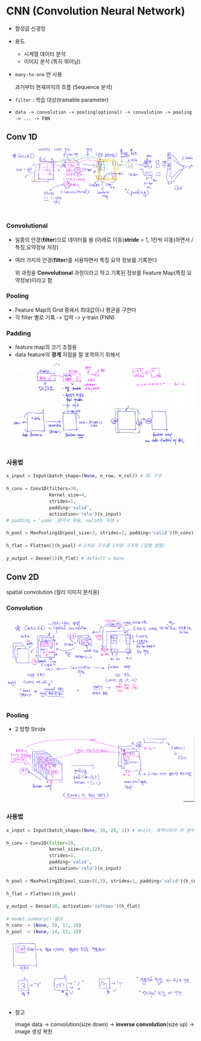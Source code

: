 # CNN (Convolution Neural Network)

- 합성곱 신경망

- 용도

  - 시계열 데이터 분석
  - 이미지 분석 (특히 뛰어남)

- `many-to-one` 만 사용

  과거부터 현재까지의 흐름 (Sequence 분석)

- `filter` : 학습 대상(trainable parameter)

- `data -> convolution -> pooling(optional) -> convolution -> pooling -> ... -> FNN`



## Conv 1D

![image-20220314093541673](CNN/image-20220314093541673.png)

### Convolutional

- 일종의 안경(**filter**)으로 데이터를 봄 (아래로 이동(**stride** = 1, 1칸씩 이동)하면서 / 특징,요약정보 저장)

- 여러 가지의 안경(**filter**)를 사용하면서 특징 요약 정보를 기록한다

  위 과정을 **Convolutional** 과정이라고 하고 기록된 정보를 Feature Map(특징 요약정보)이라고 함

### Pooling

- Feature Map의 Grid 중에서 최대값이나 평균을 구한다
- 각 filter 별로 기록 -> 입력 -> y-train (FNN)

### Padding

- feature map의 크기 조절용
- data feature의 **경계** 지점을 잘 포착하기 위해서

![image-20220314095026847](CNN/image-20220314095026847.png)



### 사용법

```python
x_input = Input(batch_shape=(None, n_row, n_col)) # 3D 구조

h_conv = Conv1D(filters=30,
                Kernel_size=4,
                strides=1,
                padding='valid',
                activation='relu')(x_input)
# padding = 'same' 알아서 적용, valid는 적용 x

h_pool = MaxPooling1D(pool_size=3, strides=1, padding='valid')(h_conv)

h_flat = Flatten()(h_pool) # 2차원 구조를 1차원 구조로 (일렬 정렬)

y_output = Dense(1)(h_flat) # default = None
```



## Conv 2D

spatial convolution (컬러 이미지 분석용)



### Convolution

![image-20220314133100669](CNN/image-20220314133100669.png)



### Pooling

- 2 방향 Stride

![image-20220314141232946](CNN/image-20220314141232946.png)



### 사용법

```python
x_input = Input(batch_shape=(None, 28, 28, 1)) # mnist, 흑백이미지 의 경우

h_conv = Conv2D(filter=10,
                kernel_size=(10,12),
                strides=1,
                padding='valid',
                activation='relu')(x_input)

h_pool = MaxPooling2D(pool_size=(6,5), strides=1, padding='valid')(h_conv)

h_flat = Flatten()(h_pool)

y_output = Dense(10, activation='softmax')(h_flat)

# model.summary() 결과
h_conv -> (None, 19, 17, 10)
h_pool -> (None, 14, 13, 10)
```



![image-20220314144024257](CNN/image-20220314144024257.png)

- 참고

  image data -> convolution(size down) -> **inverse convolution**(size up) -> image 생성 복원